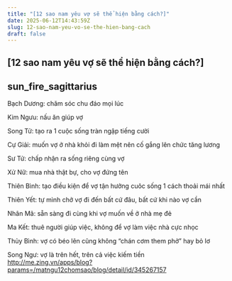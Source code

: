```yaml
---
title: "[12 sao nam yêu vợ sẽ thể hiện bằng cách?]"
date: 2025-06-12T14:43:59Z
slug: 12-sao-nam-yeu-vo-se-the-hien-bang-cach
draft: false
---
```


## [12 sao nam yêu vợ sẽ thể hiện bằng cách?]

## sun_fire_sagittarius

Bạch Dương: chăm sóc chu đáo mọi lúc

Kim Ngưu: nấu ăn giúp vợ

Song Tử: tạo ra 1 cuộc sống tràn ngập tiếng cười

Cự Giải: muốn vợ ở nhà khỏi đi làm mệt nên cố gắng lên chức tăng lương

Sư Tử: chấp nhận ra sống riêng cùng vợ

Xử Nữ: mua nhà thật bự, cho vợ đứng tên

Thiên Bình: tạo điều kiện để vợ tận hưởng cuôc sống 1 cách thoải mái nhất

Thiên Yết: tự mình chở vợ đi đến bất cứ đâu, bất cứ khi nào vợ cần

Nhân Mã: sẵn sàng đi cùng khi vợ muốn về ở nhà mẹ đẻ

Ma Kết: thuê người giúp việc, không để vợ làm việc nhà cực nhọc

Thủy Bình: vợ có béo lên cũng không “chán cơm them phở” hay bỏ lơ

Song Ngư: vợ là trên hết, trên cả việc kiếm tiền
http://me.zing.vn/apps/blog?params=/matngu12chomsao/blog/detail/id/345267157